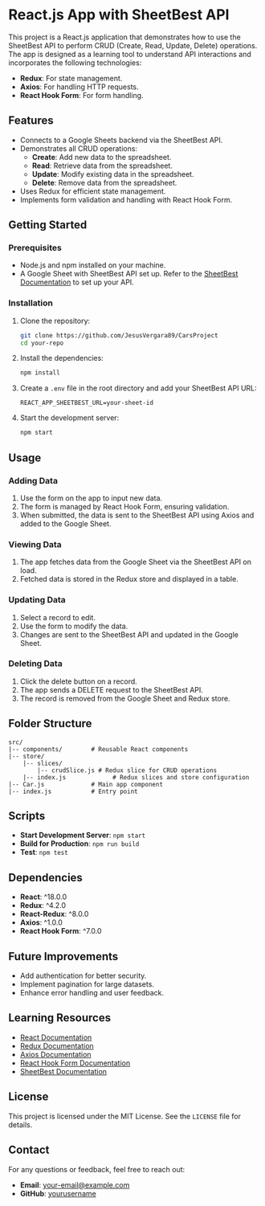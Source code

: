 # React.js App with SheetBest API

This project is a React.js application that demonstrates how to use the SheetBest API to perform CRUD (Create, Read, Update, Delete) operations. The app is designed as a learning tool to understand API interactions and incorporates the following technologies:

- **Redux**: For state management.
- **Axios**: For handling HTTP requests.
- **React Hook Form**: For form handling.

## Features
- Connects to a Google Sheets backend via the SheetBest API.
- Demonstrates all CRUD operations:
  - **Create**: Add new data to the spreadsheet.
  - **Read**: Retrieve data from the spreadsheet.
  - **Update**: Modify existing data in the spreadsheet.
  - **Delete**: Remove data from the spreadsheet.
- Uses Redux for efficient state management.
- Implements form validation and handling with React Hook Form.

## Getting Started

### Prerequisites
- Node.js and npm installed on your machine.
- A Google Sheet with SheetBest API set up. Refer to the [SheetBest Documentation](https://sheet.best/docs/) to set up your API.

### Installation
1. Clone the repository:
   ```bash
   git clone https://github.com/JesusVergara89/CarsProject
   cd your-repo
   ```

2. Install the dependencies:
   ```bash
   npm install
   ```

3. Create a `.env` file in the root directory and add your SheetBest API URL:
   ```env
   REACT_APP_SHEETBEST_URL=your-sheet-id
   ```

4. Start the development server:
   ```bash
   npm start
   ```

## Usage

### Adding Data
1. Use the form on the app to input new data.
2. The form is managed by React Hook Form, ensuring validation.
3. When submitted, the data is sent to the SheetBest API using Axios and added to the Google Sheet.

### Viewing Data
1. The app fetches data from the Google Sheet via the SheetBest API on load.
2. Fetched data is stored in the Redux store and displayed in a table.

### Updating Data
1. Select a record to edit.
2. Use the form to modify the data.
3. Changes are sent to the SheetBest API and updated in the Google Sheet.

### Deleting Data
1. Click the delete button on a record.
2. The app sends a DELETE request to the SheetBest API.
3. The record is removed from the Google Sheet and Redux store.

## Folder Structure
```
src/
|-- components/        # Reusable React components
|-- store/
    |-- slices/
        |-- crudSlice.js # Redux slice for CRUD operations
    |-- index.js             # Redux slices and store configuration
|-- Car.js             # Main app component
|-- index.js           # Entry point
```

## Scripts
- **Start Development Server**: `npm start`
- **Build for Production**: `npm run build`
- **Test**: `npm test`

## Dependencies
- **React**: ^18.0.0
- **Redux**: ^4.2.0
- **React-Redux**: ^8.0.0
- **Axios**: ^1.0.0
- **React Hook Form**: ^7.0.0

## Future Improvements
- Add authentication for better security.
- Implement pagination for large datasets.
- Enhance error handling and user feedback.

## Learning Resources
- [React Documentation](https://reactjs.org/docs/getting-started.html)
- [Redux Documentation](https://redux.js.org/)
- [Axios Documentation](https://axios-http.com/docs/intro)
- [React Hook Form Documentation](https://react-hook-form.com/)
- [SheetBest Documentation](https://sheet.best/docs/)

## License
This project is licensed under the MIT License. See the `LICENSE` file for details.

## Contact
For any questions or feedback, feel free to reach out:
- **Email**: your-email@example.com
- **GitHub**: [yourusername](https://github.com/JesusVergara89/)

